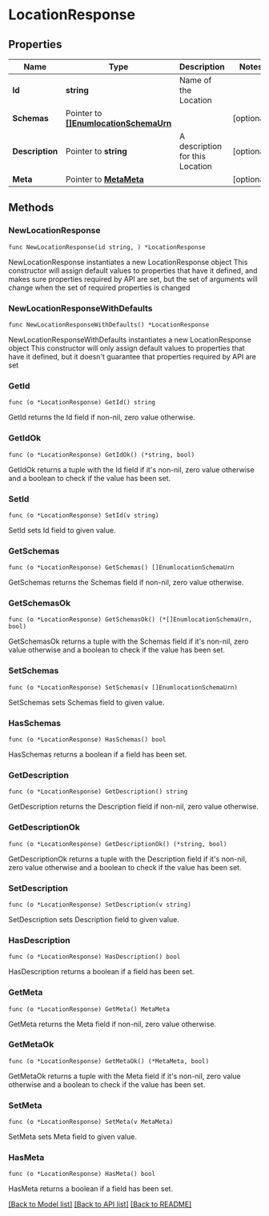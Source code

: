 # LocationResponse

## Properties

Name | Type | Description | Notes
------------ | ------------- | ------------- | -------------
**Id** | **string** | Name of the Location | 
**Schemas** | Pointer to [**[]EnumlocationSchemaUrn**](EnumlocationSchemaUrn.md) |  | [optional] 
**Description** | Pointer to **string** | A description for this Location | [optional] 
**Meta** | Pointer to [**MetaMeta**](MetaMeta.md) |  | [optional] 

## Methods

### NewLocationResponse

`func NewLocationResponse(id string, ) *LocationResponse`

NewLocationResponse instantiates a new LocationResponse object
This constructor will assign default values to properties that have it defined,
and makes sure properties required by API are set, but the set of arguments
will change when the set of required properties is changed

### NewLocationResponseWithDefaults

`func NewLocationResponseWithDefaults() *LocationResponse`

NewLocationResponseWithDefaults instantiates a new LocationResponse object
This constructor will only assign default values to properties that have it defined,
but it doesn't guarantee that properties required by API are set

### GetId

`func (o *LocationResponse) GetId() string`

GetId returns the Id field if non-nil, zero value otherwise.

### GetIdOk

`func (o *LocationResponse) GetIdOk() (*string, bool)`

GetIdOk returns a tuple with the Id field if it's non-nil, zero value otherwise
and a boolean to check if the value has been set.

### SetId

`func (o *LocationResponse) SetId(v string)`

SetId sets Id field to given value.


### GetSchemas

`func (o *LocationResponse) GetSchemas() []EnumlocationSchemaUrn`

GetSchemas returns the Schemas field if non-nil, zero value otherwise.

### GetSchemasOk

`func (o *LocationResponse) GetSchemasOk() (*[]EnumlocationSchemaUrn, bool)`

GetSchemasOk returns a tuple with the Schemas field if it's non-nil, zero value otherwise
and a boolean to check if the value has been set.

### SetSchemas

`func (o *LocationResponse) SetSchemas(v []EnumlocationSchemaUrn)`

SetSchemas sets Schemas field to given value.

### HasSchemas

`func (o *LocationResponse) HasSchemas() bool`

HasSchemas returns a boolean if a field has been set.

### GetDescription

`func (o *LocationResponse) GetDescription() string`

GetDescription returns the Description field if non-nil, zero value otherwise.

### GetDescriptionOk

`func (o *LocationResponse) GetDescriptionOk() (*string, bool)`

GetDescriptionOk returns a tuple with the Description field if it's non-nil, zero value otherwise
and a boolean to check if the value has been set.

### SetDescription

`func (o *LocationResponse) SetDescription(v string)`

SetDescription sets Description field to given value.

### HasDescription

`func (o *LocationResponse) HasDescription() bool`

HasDescription returns a boolean if a field has been set.

### GetMeta

`func (o *LocationResponse) GetMeta() MetaMeta`

GetMeta returns the Meta field if non-nil, zero value otherwise.

### GetMetaOk

`func (o *LocationResponse) GetMetaOk() (*MetaMeta, bool)`

GetMetaOk returns a tuple with the Meta field if it's non-nil, zero value otherwise
and a boolean to check if the value has been set.

### SetMeta

`func (o *LocationResponse) SetMeta(v MetaMeta)`

SetMeta sets Meta field to given value.

### HasMeta

`func (o *LocationResponse) HasMeta() bool`

HasMeta returns a boolean if a field has been set.


[[Back to Model list]](../README.md#documentation-for-models) [[Back to API list]](../README.md#documentation-for-api-endpoints) [[Back to README]](../README.md)


